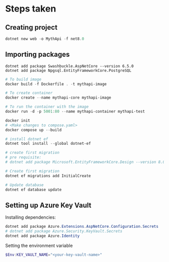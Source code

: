 # Steps taken


## Creating project 

```powershell
dotnet new web -o MythApi -f net8.0
```

## Importing packages 

```
dotnet add package Swashbuckle.AspNetCore --version 6.5.0
dotnet add package Npgsql.EntityFrameworkCore.PostgreSQL
```

```powershell
# To build image
docker build -f Dockerfile . -t mythapi-image

# To create container
docker create --name mythapi-core mythapi-image

# To run the container with the image
docker run -d -p 5001:80 --name mythapi-container mythapi-test
```

```powershell
docker init
# <Make changes to compose.yaml>
docker compose up --build
```

```powershell
# install dotnet ef
dotnet tool install --global dotnet-ef

# create first migration
# pre requisite:
# dotnet add package Microsoft.EntityFrameworkCore.Design --version 8.0

# Create first migration
dotnet ef migrations add InitialCreate

# Update database
dotnet ef database update
```

## Setting up Azure Key Vault

Installing dependencies: 
```powershell
dotnet add package Azure.Extensions.AspNetCore.Configuration.Secrets
# dotnet add package Azure.Security.KeyVault.Secrets
dotnet add package Azure.Identity
```

Setting the environment variable 
```powershell
$Env:KEY_VAULT_NAME="<your-key-vault-name>"
```
